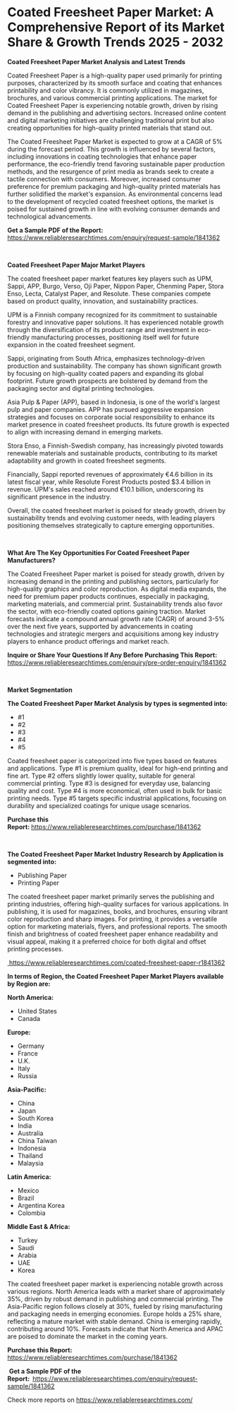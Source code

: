 <p><h1>Coated Freesheet Paper Market: A Comprehensive Report of its Market Share & Growth Trends 2025 - 2032</h1></p><p><strong>Coated Freesheet Paper Market Analysis and Latest Trends</strong></p>
<p><p>Coated Freesheet Paper is a high-quality paper used primarily for printing purposes, characterized by its smooth surface and coating that enhances printability and color vibrancy. It is commonly utilized in magazines, brochures, and various commercial printing applications. The market for Coated Freesheet Paper is experiencing notable growth, driven by rising demand in the publishing and advertising sectors. Increased online content and digital marketing initiatives are challenging traditional print but also creating opportunities for high-quality printed materials that stand out.</p><p>The Coated Freesheet Paper Market is expected to grow at a CAGR of 5% during the forecast period. This growth is influenced by several factors, including innovations in coating technologies that enhance paper performance, the eco-friendly trend favoring sustainable paper production methods, and the resurgence of print media as brands seek to create a tactile connection with consumers. Moreover, increased consumer preference for premium packaging and high-quality printed materials has further solidified the market's expansion. As environmental concerns lead to the development of recycled coated freesheet options, the market is poised for sustained growth in line with evolving consumer demands and technological advancements.</p></p>
<p><strong>Get a Sample PDF of the Report:&nbsp;</strong> <a href="https://www.reliableresearchtimes.com/enquiry/request-sample/1841362?utm_campaign=3444&utm_medium=2&utm_source=Github&utm_content=ia&utm_term=01042025&utm_id=coated-freesheet-paper">https://www.reliableresearchtimes.com/enquiry/request-sample/1841362</a></p>
<p>&nbsp;</p>
<p><strong>Coated Freesheet Paper Major Market Players</strong></p>
<p><p>The coated freesheet paper market features key players such as UPM, Sappi, APP, Burgo, Verso, Oji Paper, Nippon Paper, Chenming Paper, Stora Enso, Lecta, Catalyst Paper, and Resolute. These companies compete based on product quality, innovation, and sustainability practices.</p><p>UPM is a Finnish company recognized for its commitment to sustainable forestry and innovative paper solutions. It has experienced notable growth through the diversification of its product range and investment in eco-friendly manufacturing processes, positioning itself well for future expansion in the coated freesheet segment.</p><p>Sappi, originating from South Africa, emphasizes technology-driven production and sustainability. The company has shown significant growth by focusing on high-quality coated papers and expanding its global footprint. Future growth prospects are bolstered by demand from the packaging sector and digital printing technologies.</p><p>Asia Pulp & Paper (APP), based in Indonesia, is one of the world's largest pulp and paper companies. APP has pursued aggressive expansion strategies and focuses on corporate social responsibility to enhance its market presence in coated freesheet products. Its future growth is expected to align with increasing demand in emerging markets.</p><p>Stora Enso, a Finnish-Swedish company, has increasingly pivoted towards renewable materials and sustainable products, contributing to its market adaptability and growth in coated freesheet segments. </p><p>Financially, Sappi reported revenues of approximately €4.6 billion in its latest fiscal year, while Resolute Forest Products posted $3.4 billion in revenue. UPM's sales reached around €10.1 billion, underscoring its significant presence in the industry. </p><p>Overall, the coated freesheet market is poised for steady growth, driven by sustainability trends and evolving customer needs, with leading players positioning themselves strategically to capture emerging opportunities.</p></p>
<p>&nbsp;</p>
<p><strong>What Are The Key Opportunities For Coated Freesheet Paper Manufacturers?</strong></p>
<p><p>The Coated Freesheet Paper market is poised for steady growth, driven by increasing demand in the printing and publishing sectors, particularly for high-quality graphics and color reproduction. As digital media expands, the need for premium paper products continues, especially in packaging, marketing materials, and commercial print. Sustainability trends also favor the sector, with eco-friendly coated options gaining traction. Market forecasts indicate a compound annual growth rate (CAGR) of around 3-5% over the next five years, supported by advancements in coating technologies and strategic mergers and acquisitions among key industry players to enhance product offerings and market reach.</p></p>
<p><strong>Inquire or Share Your Questions If Any Before Purchasing This Report:</strong> <a href="https://www.reliableresearchtimes.com/enquiry/pre-order-enquiry/1841362?utm_campaign=3444&utm_medium=2&utm_source=Github&utm_content=ia&utm_term=01042025&utm_id=coated-freesheet-paper">https://www.reliableresearchtimes.com/enquiry/pre-order-enquiry/1841362</a></p>
<p>&nbsp;</p>
<p><strong>Market Segmentation</strong></p>
<p><strong>The Coated Freesheet Paper Market Analysis by types is segmented into:</strong></p>
<p><ul><li>#1</li><li>#2</li><li>#3</li><li>#4</li><li>#5</li></ul></p>
<p><p>Coated freesheet paper is categorized into five types based on features and applications. Type #1 is premium quality, ideal for high-end printing and fine art. Type #2 offers slightly lower quality, suitable for general commercial printing. Type #3 is designed for everyday use, balancing quality and cost. Type #4 is more economical, often used in bulk for basic printing needs. Type #5 targets specific industrial applications, focusing on durability and specialized coatings for unique usage scenarios.</p></p>
<p><strong>Purchase this Report:&nbsp;</strong><a href="https://www.reliableresearchtimes.com/purchase/1841362?utm_campaign=3444&utm_medium=2&utm_source=Github&utm_content=ia&utm_term=01042025&utm_id=coated-freesheet-paper">https://www.reliableresearchtimes.com/purchase/1841362</a></p>
<p>&nbsp;</p>
<p><strong>The Coated Freesheet Paper Market Industry Research by Application is segmented into:</strong></p>
<p><ul><li>Publishing Paper</li><li>Printing Paper</li></ul></p>
<p><p>The coated freesheet paper market primarily serves the publishing and printing industries, offering high-quality surfaces for various applications. In publishing, it is used for magazines, books, and brochures, ensuring vibrant color reproduction and sharp images. For printing, it provides a versatile option for marketing materials, flyers, and professional reports. The smooth finish and brightness of coated freesheet paper enhance readability and visual appeal, making it a preferred choice for both digital and offset printing processes.</p></p>
<p><a href="https://www.reliableresearchtimes.com/coated-freesheet-paper-r1841362?utm_campaign=3444&utm_medium=2&utm_source=Github&utm_content=ia&utm_term=01042025&utm_id=coated-freesheet-paper">&nbsp;https://www.reliableresearchtimes.com/coated-freesheet-paper-r1841362</a></p>
<p><strong>In terms of Region, the Coated Freesheet Paper Market Players available by Region are:</strong></p>
<p>
    <p> <strong> North America: </strong>
        <ul>
            <li>United States</li>
            <li>Canada</li>
        </ul>
        </p> 
    <p> <strong> Europe: </strong>
        <ul>
            <li>Germany</li>
            <li>France</li>
            <li>U.K.</li>
            <li>Italy</li>
            <li>Russia</li>
        </ul>
        </p> 
    <p> <strong> Asia-Pacific: </strong>
        <ul>
            <li>China</li>
            <li>Japan</li>
            <li>South Korea</li>
            <li>India</li>
            <li>Australia</li>
            <li>China Taiwan</li>
            <li>Indonesia</li>
            <li>Thailand</li>
            <li>Malaysia</li>
        </ul>
        </p> 
    <p> <strong> Latin America: </strong>
        <ul>
            <li>Mexico</li>
            <li>Brazil</li>
            <li>Argentina Korea</li>
            <li>Colombia</li>
        </ul>
        </p> 
    <p> <strong> Middle East & Africa: </strong>
        <ul>
            <li>Turkey</li>
            <li>Saudi</li>
            <li>Arabia</li>
            <li>UAE</li>
            <li>Korea</li>
        </ul>
    </p>
    </p>
<p><p>The coated freesheet paper market is experiencing notable growth across various regions. North America leads with a market share of approximately 35%, driven by robust demand in publishing and commercial printing. The Asia-Pacific region follows closely at 30%, fueled by rising manufacturing and packaging needs in emerging economies. Europe holds a 25% share, reflecting a mature market with stable demand. China is emerging rapidly, contributing around 10%. Forecasts indicate that North America and APAC are poised to dominate the market in the coming years.</p></p>
<p><strong>Purchase this Report: </strong><a href="https://www.reliableresearchtimes.com/purchase/1841362?utm_campaign=3444&utm_medium=2&utm_source=Github&utm_content=ia&utm_term=01042025&utm_id=coated-freesheet-paper">https://www.reliableresearchtimes.com/purchase/1841362</a></p>
<p>&nbsp;<strong>Get a Sample PDF of the Report:&nbsp;&nbsp;</strong><a href="https://www.reliableresearchtimes.com/enquiry/request-sample/1841362?utm_campaign=3444&utm_medium=2&utm_source=Github&utm_content=ia&utm_term=01042025&utm_id=coated-freesheet-paper">https://www.reliableresearchtimes.com/enquiry/request-sample/1841362</a></p>
<p><strong></strong></p>
<p>Check more reports on <a href="https://www.reliableresearchtimes.com/?utm_campaign=3444&utm_medium=2&utm_source=Github&utm_content=ia&utm_term=01042025&utm_id=coated-freesheet-paper">https://www.reliableresearchtimes.com/</a></p>